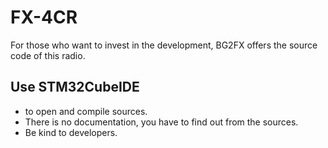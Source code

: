 # FX-4CR
For those who want to invest in the development, BG2FX offers the source code of this radio.
## Use STM32CubeIDE
- to open and compile sources.
- There is no documentation, you have to find out from the sources.
- Be kind to developers.
